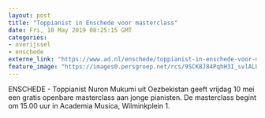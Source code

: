 ```yaml
---
layout: post
title: "Toppianist in Enschede voor masterclass"
date: Fri, 10 May 2019 08:25:15 GMT
categories: 
- overijssel 
- enschede 
externe_link: "https://www.ad.nl/enschede/toppianist-in-enschede-voor-masterclass~a989e92e/"
feature_image: "https://images0.persgroep.net/rcs/9SCK8J84PqhH3I_svlALUAgvV4o/diocontent/147714067/_fitwidth/400/?appId=21791a8992982cd8da851550a453bd7f&quality=0.7"
---
```


ENSCHEDE - Toppianist Nuron Mukumi uit Oezbekistan geeft vrijdag 10 mei een gratis openbare masterclass aan jonge pianisten. De masterclass begint om 15.00 uur in Academia Musica, Wilminkplein 1.

